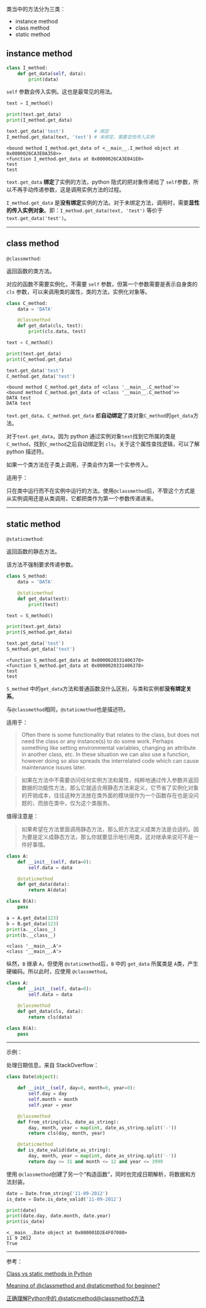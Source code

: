 类当中的方法分为三类：

* instance method
* class method
* static method

## instance method

```python
class I_method:
    def get_data(self, data):
        print(data)
```

`self` 参数会传入实例。这也是最常见的用法。

```python
text = I_method()

print(text.get_data)
print(I_method.get_data)

text.get_data('test')			# 绑定
I_method.get_data(text, 'test')	# 未绑定，需要显性传入实例
```

```text
<bound method I_method.get_data of <__main__.I_method object at 0x0000026CA3E0A358>>
<function I_method.get_data at 0x0000026CA3E041E0>
test
test
```

`text.get_data` **绑定**了实例的方法，python 隐式的把对象传递给了 `self`参数，所以不再手动传递参数，这是调用实例方法的过程。

`I_method.get_data` 是**没有绑定**实例的方法。对于未绑定方法，调用时，需要**显性的传入实例对象**。即：`I_method.get_data(text, 'test')` 等价于 `text.get_data('test')`。

***

## class method

`@classmethod`:

返回函数的类方法。

对应的函数不需要实例化，不需要 `self` 参数，但第一个参数需要是表示自身类的 `cls` 参数，可以来调用类的属性，类的方法，实例化对象等。

```python
class C_method:
    data = 'DATA'

    @classmethod
    def get_data(cls, test):
        print(cls.data, test)
```

```python
text = C_method()

print(text.get_data)
print(C_method.get_data)

text.get_data('test')
C_method.get_data('test')
```

```text
<bound method C_method.get_data of <class '__main__.C_method'>>
<bound method C_method.get_data of <class '__main__.C_method'>>
DATA test
DATA test
```

`text.get_data`、`C_method.get_data` 都**自动绑定**了类对象`C_method`的`get_data`方法。

对于`text.get_data`，因为 python 通过实例对象`text`找到它所属的类是`C_method`，找到`C_method`之后自动绑定到 `cls`。关于这个属性查找逻辑，可以了解 python 描述符。

如果一个类方法在子类上调用，子类会作为第一个实参传入。

适用于：

只在类中运行而不在实例中运行的方法。使用`@classmethod`后，不管这个方式是从实例调用还是从类调用，它都把类作为第一个参数传递进来。

***

## static method

`@staticmethod`:

返回函数的静态方法。

该方法不强制要求传递参数。

```python
class S_method:
    data = 'DATA'

    @staticmethod
    def get_data(test):
        print(test)
```

```python
text = S_method()

print(text.get_data)
print(S_method.get_data)

text.get_data('test')
S_method.get_data('test')
```

```text
<function S_method.get_data at 0x0000020331406378>
<function S_method.get_data at 0x0000020331406378>
test
test
```

`S_method` 中的`get_data`方法和普通函数没什么区别，与类和实例都**没有绑定关系**。

与`@classmethod`相同，`@staticmethod`也是描述符。

适用于：

> Often there is some functionality that relates to the class, but does  not need the class or any instance(s) to do some work. Perhaps something like setting environmental variables, changing an attribute in another class, etc. In these situation we can also use a function, however doing so also spreads the interrelated code which can cause maintenance  issues later.

> 如果在方法中不需要访问任何实例方法和属性，纯粹地通过传入参数并返回数据的功能性方法，那么它就适合用静态方法来定义，它节省了实例化对象的开销成本，往往这种方法放在类外面的模块层作为一个函数存在也是没问题的，而放在类中，仅为这个类服务。

值得注意是：

> 如果希望在方法里面调用静态方法，那么把方法定义成类方法是合适的。因为要是定义成静态方法，那么你就要显示地引用类，这对继承来说可不是一件好事情。

```python
class A:
    def __init__(self, data=0):
        self.data = data

    @staticmethod
    def get_data(data):
        return A(data)

class B(A):
    pass
```

```python
a = A.get_data(123)
b = B.get_data(123)
print(a.__class__)
print(b.__class__)
```

```text
<class '__main__.A'>
<class '__main__.A'>
```

纵然，`B` 继承 `A`，但使用 `@staticmethod`后，`B` 中的 `get_data` 所属类是 `A`类，产生硬编码。所以此时，应使用 `@classmethod`。

```python
class A:
    def __init__(self, data=0):
        self.data = data

    @classmethod
    def get_data(cls, data):
        return cls(data)

class B(A):
    pass
```

***

示例：

处理日期信息，来自 StackOverflow：

```python
class Date(object):

    def __init__(self, day=0, month=0, year=0):
        self.day = day
        self.month = month
        self.year = year

    @classmethod
    def from_string(cls, date_as_string):
        day, month, year = map(int, date_as_string.split('-'))
        return cls(day, month, year)

    @staticmethod
    def is_date_valid(date_as_string):
        day, month, year = map(int, date_as_string.split('-'))
        return day <= 31 and month <= 12 and year <= 3999
```

使用 `@classmethod`创建了另一个“构造函数”，同时也完成日期解析，将数据和方法封装。

```python
date = Date.from_string('11-09-2012')
is_date = Date.is_date_valid('11-09-2012')

print(date)
print(date.day, date.month, date.year)
print(is_date)
```

```text
<__main__.Date object at 0x000001D2E4F07080>
11 9 2012
True
```

***

参考：

[Class vs static methods in Python](https://www.pythoncentral.io/difference-between-staticmethod-and-classmethod-in-python/)

[Meaning of @classmethod and @staticmethod for beginner?](https://stackoverflow.com/questions/12179271/meaning-of-classmethod-and-staticmethod-for-beginner)

[正确理解Python中的 @staticmethod@classmethod方法](https://zhuanlan.zhihu.com/p/28010894)